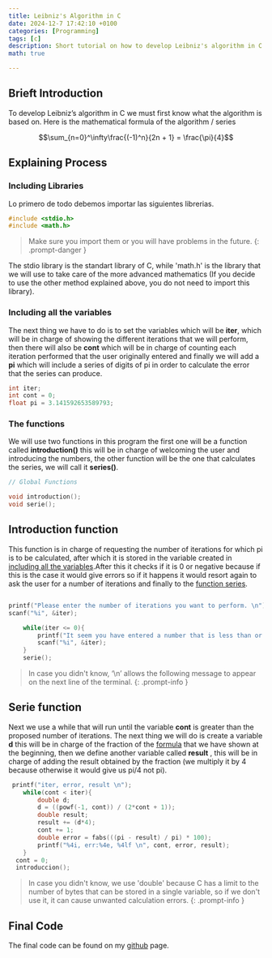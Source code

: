 ```yaml
---
title: Leibniz's Algorithm in C
date: 2024-12-7 17:42:10 +0100
categories: [Programming]
tags: [c]
description: Short tutorial on how to develop Leibniz's algorithm in C.
math: true

---
```


## Brieft Introduction

To develop Leibniz’s algorithm in C we must first know what the algorithm is based on. Here is the mathematical formula of the algorithm / series

$$\sum_{n=0}^\infty\frac{(-1)^n}{2n + 1} = \frac{\pi}{4}$$

## Explaining Process

### Including Libraries

Lo primero de todo debemos importar las siguientes librerias.

```c
#include <stdio.h>
#include <math.h>
```

> Make sure you import them or you will have problems in the future.
{: .prompt-danger }

The stdio library is the standart library of C, while 'math.h' is the library that we will use to take care of the more advanced mathematics (If you decide to use the other method explained above, you do not need to import this library).

### Including all the variables

The next thing we have to do is to set the variables which will be **iter**, which will be in charge of showing the different iterations that we will perform, then there will also be **cont** which will be in charge of counting each iteration performed that the user originally entered and finally we will add a **pi** which will include a series of digits of pi in order to calculate the error that the series can produce.

```c
int iter;
int cont = 0;
float pi = 3.141592653589793;
```

### The functions

We will use two functions in this program the first one will be a function called **introduction()** this will be in charge of welcoming the user and introducing the numbers, the other function will be the one that calculates the series, we will call it **series()**. 

```c
// Global Functions

void introduction();
void serie();
```

## Introduction function

This function is in charge of requesting the number of iterations for which pi is to be calculated, after which it is stored in the variable created in [including all the variables](#including-all-the-variables).After this it checks if it is 0 or negative because if this is the case it would give errors so if it happens it would resort again to ask the user for a number of iterations and finally to the [function series](#serie-function).

```c

printf("Please enter the number of iterations you want to perform. \n");
scanf("%i", &iter);

    while(iter <= 0){
        printf("It seem you have entered a number that is less than or equal to 0, please enter a positive number. \n");
        scanf("%i", &iter);
    }
    serie();
```


> In case you didn't know, ‘\n’ allows the following message to appear on the next line of the terminal.
{: .prompt-info }


## Serie function
Next we use a while that will run until the variable **cont** is greater than the proposed number of iterations. The next thing we will do is create a variable **d** this will be in charge of the fraction of the [formula](#brieft-introduction) that we have shown at the beginning, then we define another variable called **result** , this will be in charge of adding the result obtained by the fraction (we multiply it by 4 because otherwise it would give us pi/4 not pi).
```c
 printf("iter, error, result \n");
    while(cont < iter){
        double d;
        d = ((powf(-1, cont)) / (2*cont + 1));
        double result;
        result += (d*4);
        cont += 1;
        double error = fabs(((pi - result) / pi) * 100);
        printf("%4i, err:%4e, %4lf \n", cont, error, result);
    }
  cont = 0;
  introduccion();
```

> In case you didn't know, we use 'double' because C has a limit to the number of bytes that can be stored in a single variable, so if we don't use it, it can cause unwanted calculation errors.
{: .prompt-info }


## Final Code

The final code can be found on my [github](https://github.com/oviwanazul124/Leibniz-s-Algorithm-in-C/blob/main/main.c) page.
